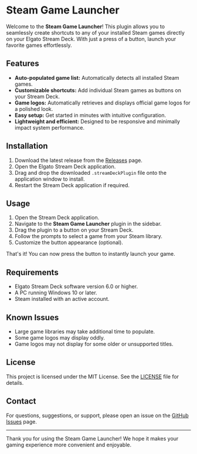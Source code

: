 # Steam Game Launcher

Welcome to the **Steam Game Launcher**! This plugin allows you to seamlessly create shortcuts to any of your installed Steam games directly on your Elgato Stream Deck. With just a press of a button, launch your favorite games effortlessly.

## Features

- **Auto-populated game list:** Automatically detects all installed Steam games.
- **Customizable shortcuts:** Add individual Steam games as buttons on your Stream Deck.
- **Game logos:** Automatically retrieves and displays official game logos for a polished look.
- **Easy setup:** Get started in minutes with intuitive configuration.
- **Lightweight and efficient:** Designed to be responsive and minimally impact system performance.

## Installation

1. Download the latest release from the [Releases](https://github.com/JaremAndersen/Steam-Game-Launcher/releases) page.
2. Open the Elgato Stream Deck application.
3. Drag and drop the downloaded `.streamDeckPlugin` file onto the application window to install.
4. Restart the Stream Deck application if required.

## Usage

1. Open the Stream Deck application.
2. Navigate to the **Steam Game Launcher** plugin in the sidebar.
3. Drag the plugin to a button on your Stream Deck.
4. Follow the prompts to select a game from your Steam library.
5. Customize the button appearance (optional).

That's it! You can now press the button to instantly launch your game.

## Requirements

- Elgato Stream Deck software version 6.0 or higher.
- A PC running Windows 10 or later.
- Steam installed with an active account.

## Known Issues

- Large game libraries may take additional time to populate.
- Some game logos may display oddly.
- Game logos may not display for some older or unsupported titles.

## License

This project is licensed under the MIT License. See the [LICENSE](https://github.com/yourusername/stream-deck-steam-shortcuts/LICENSE) file for details.

## Contact

For questions, suggestions, or support, please open an issue on the [GitHub Issues](https://github.com/yourusername/stream-deck-steam-shortcuts/issues) page.

---

Thank you for using the Steam Game Launcher! We hope it makes your gaming experience more convenient and enjoyable.
